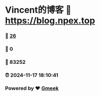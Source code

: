 # Vincent的博客 :link: https://blog.npex.top 
### :page_facing_up: [26](https://blog.npex.top/tag.html) 
### :speech_balloon: 0 
### :hibiscus: 83252 
### :alarm_clock: 2024-11-17 18:10:41 
### Powered by :heart: [Gmeek](https://github.com/Meekdai/Gmeek)
